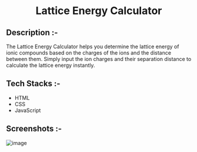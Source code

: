# <p align="center">Lattice Energy Calculator</p>

## Description :-

The Lattice Energy Calculator helps you determine the lattice energy of ionic compounds based on the charges of the ions and the distance between them. Simply input the ion charges and their separation distance to calculate the lattice energy instantly.

## Tech Stacks :-

- HTML
- CSS
- JavaScript

## Screenshots :-

![image](https://github.com/user-attachments/assets/157a4bf3-4582-46f3-9391-d87ea588697c)
